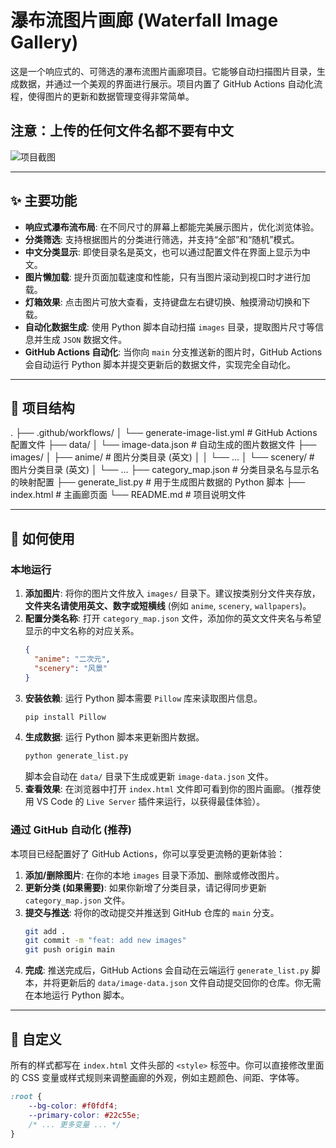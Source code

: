 # 瀑布流图片画廊 (Waterfall Image Gallery)

这是一个响应式的、可筛选的瀑布流图片画廊项目。它能够自动扫描图片目录，生成数据，并通过一个美观的界面进行展示。项目内置了 GitHub Actions 自动化流程，使得图片的更新和数据管理变得非常简单。
## 注意：上传的任何文件名都不要有中文

![项目截图](image_2b46ba.jpg)

---

## ✨ 主要功能

- **响应式瀑布流布局**: 在不同尺寸的屏幕上都能完美展示图片，优化浏览体验。
- **分类筛选**: 支持根据图片的分类进行筛选，并支持“全部”和“随机”模式。
- **中文分类显示**: 即使目录名是英文，也可以通过配置文件在界面上显示为中文。
- **图片懒加载**: 提升页面加载速度和性能，只有当图片滚动到视口时才进行加载。
- **灯箱效果**: 点击图片可放大查看，支持键盘左右键切换、触摸滑动切换和下载。
- **自动化数据生成**: 使用 Python 脚本自动扫描 `images` 目录，提取图片尺寸等信息并生成 `JSON` 数据文件。
- **GitHub Actions 自动化**: 当你向 `main` 分支推送新的图片时，GitHub Actions 会自动运行 Python 脚本并提交更新后的数据文件，实现完全自动化。

---

## 📂 项目结构

.
├── .github/workflows/
│   └── generate-image-list.yml  # GitHub Actions 配置文件
├── data/
│   └── image-data.json          # 自动生成的图片数据文件
├── images/
│   ├── anime/                   # 图片分类目录 (英文)
│   │   └── ...
│   └── scenery/                 # 图片分类目录 (英文)
│       └── ...
├── category_map.json            # 分类目录名与显示名的映射配置
├── generate_list.py             # 用于生成图片数据的 Python 脚本
├── index.html                   # 主画廊页面
└── README.md                    # 项目说明文件


---

## 🚀 如何使用

### 本地运行

1.  **添加图片**: 将你的图片文件放入 `images/` 目录下。建议按类别分文件夹存放，**文件夹名请使用英文、数字或短横线** (例如 `anime`, `scenery`, `wallpapers`)。
2.  **配置分类名称**: 打开 `category_map.json` 文件，添加你的英文文件夹名与希望显示的中文名称的对应关系。
    ```json
    {
      "anime": "二次元",
      "scenery": "风景"
    }
    ```
3.  **安装依赖**: 运行 Python 脚本需要 `Pillow` 库来读取图片信息。
    ```bash
    pip install Pillow
    ```
4.  **生成数据**: 运行 Python 脚本来更新图片数据。
    ```bash
    python generate_list.py
    ```
    脚本会自动在 `data/` 目录下生成或更新 `image-data.json` 文件。
5.  **查看效果**: 在浏览器中打开 `index.html` 文件即可看到你的图片画廊。（推荐使用 VS Code 的 `Live Server` 插件来运行，以获得最佳体验）。

### 通过 GitHub 自动化 (推荐)

本项目已经配置好了 GitHub Actions，你可以享受更流畅的更新体验：

1.  **添加/删除图片**: 在你的本地 `images` 目录下添加、删除或修改图片。
2.  **更新分类 (如果需要)**: 如果你新增了分类目录，请记得同步更新 `category_map.json` 文件。
3.  **提交与推送**: 将你的改动提交并推送到 GitHub 仓库的 `main` 分支。
    ```bash
    git add .
    git commit -m "feat: add new images"
    git push origin main
    ```
4.  **完成**: 推送完成后，GitHub Actions 会自动在云端运行 `generate_list.py` 脚本，并将更新后的 `data/image-data.json` 文件自动提交回你的仓库。你无需在本地运行 Python 脚本。

---

## 🎨 自定义

所有的样式都写在 `index.html` 文件头部的 `<style>` 标签中。你可以直接修改里面的 CSS 变量或样式规则来调整画廊的外观，例如主题颜色、间距、字体等。
```css
:root {
    --bg-color: #f0fdf4;
    --primary-color: #22c55e;
    /* ... 更多变量 ... */
}
